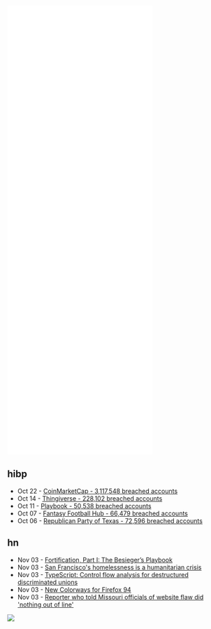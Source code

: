 ![Metrics](https://raw.githubusercontent.com/phixion/phixion/master/metrics.svg)

## hibp

<!--
for https://github.com/phixion/phixion/blob/main/.github/workflows/feeds.yml
-->
<!--START_SECTION:haveibeenpwnd-->
- Oct 22 - [CoinMarketCap - 3,117,548 breached accounts](https://haveibeenpwned.com/PwnedWebsites#CoinMarketCap)
- Oct 14 - [Thingiverse - 228,102 breached accounts](https://haveibeenpwned.com/PwnedWebsites#Thingiverse)
- Oct 11 - [Playbook - 50,538 breached accounts](https://haveibeenpwned.com/PwnedWebsites#Playbook)
- Oct 07 - [Fantasy Football Hub - 66,479 breached accounts](https://haveibeenpwned.com/PwnedWebsites#FantasyFootballHub)
- Oct 06 - [Republican Party of Texas - 72,596 breached accounts](https://haveibeenpwned.com/PwnedWebsites#RepublicanPartyOfTexas)
<!--END_SECTION:haveibeenpwnd-->

## hn

<!--
for https://github.com/phixion/phixion/blob/main/.github/workflows/feeds.yml
-->
<!--START_SECTION:hn-->
- Nov 03 - [Fortification, Part I: The Besieger’s Playbook](https://acoup.blog/2021/10/29/collections-fortification-part-i-the-besiegers-playbook/)
- Nov 03 - [San Francisco's homelessness is a humanitarian crisis](https://www.sfchronicle.com/opinion/editorials/article/Editorial-San-Francisco-s-homelessness-is-a-16586799.php)
- Nov 03 - [TypeScript: Control flow analysis for destructured discriminated unions](https://github.com/microsoft/TypeScript/pull/46266)
- Nov 03 - [New Colorways for Firefox 94](https://blog.mozilla.org/en/products/firefox/introducing-new-colorways-for-firefox-94/)
- Nov 03 - [Reporter who told Missouri officials of website flaw did 'nothing out of line'](https://statescoop.com/missouri-parson-reporter-did-nothing-wrong/)
<!--END_SECTION:hn-->

<!--
for https://yhype.me
-->
![](https://hit.yhype.me/github/profile?user_id=13013670)
